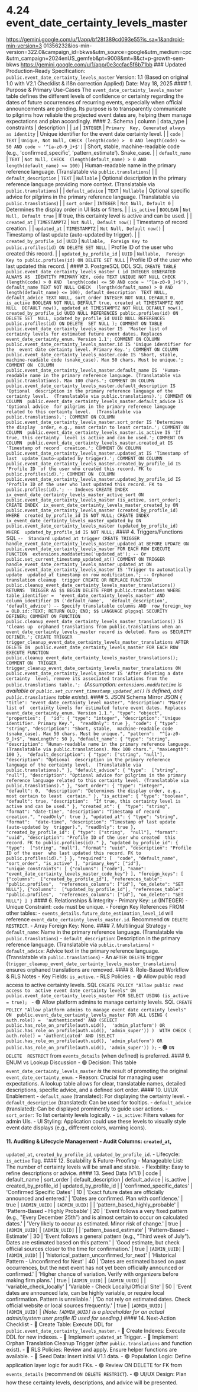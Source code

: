 # 4.24 event_date_certainty_levels_master

  
https://gemini.google.com/u/1/app/bf28f389cd093e55?is_sa=1&android-min-version=3
01356232&ios-min-version=322.0&campaign_id=bkws&utm_source=google&utm_medium=cpc
&utm_campaign=2024enUS_gemfeb&pt=9008&mt=8&ct=p-growth-sem-bkws 
https://gemini.google.com/u/1/app/0e3ccfac5f6b71bb ### Updated Production-Ready 
Specification: `public.event_date_certainty_levels_master` Version: 1.1 (Based 
on original 1.0 with V2.1 Checklist & i18n correction Applied) Date: May 18, 
2025 #### 1\. Purpose & Primary Use-Cases The 
`event_date_certainty_levels_master` table defines the different levels of 
confidence or certainty regarding the dates of future occurrences of recurring 
events, especially when official announcements are pending. Its purpose is to 
transparently communicate to pilgrims how reliable the projected event dates 
are, helping them manage expectations and plan accordingly. #### 2\. Schema | 
column | data_type | constraints | description | | `id` | `INTEGER` | `Primary 
Key, Generated always as identity` | Unique identifier for the event date 
certainty level. | | `code` | `TEXT` | `Unique, Not Null, CHECK (length(code) > 
0 AND length(code) <= 50 AND code ~ '^[a-z0-9_]+$')` | Short, stable, 
machine-readable code (e.g., 'confirmed_specific', 'pattern_estimate'). 
Snake_case. | | `default_name` | `TEXT` | `Not Null, CHECK 
(length(default_name) > 0 AND length(default_name) <= 100)` | Human-readable 
name in the primary reference language. (Translatable via 
`public.translations`) | | `default_description` | `TEXT` | `Nullable` | 
Optional description in the primary reference language providing more context. 
(Translatable via `public.translations`) | | `default_advice` | `TEXT` | 
`Nullable` | Optional specific advice for pilgrims in the primary reference 
language. (Translatable via `public.translations`) | | `sort_order` | `INTEGER` 
| `Not Null, Default 0` | Determines the display order in UI lists or filters. 
| | `is_active` | `BOOLEAN` | `Not Null, Default true` | If true, this 
certainty level is active and can be used. | | `created_at` | `TIMESTAMPTZ` | 
`Not Null, Default now()` | Timestamp of record creation. | | `updated_at` | 
`TIMESTAMPTZ` | `Not Null, Default now()` | Timestamp of last update 
(auto-updated by trigger). | | `created_by_profile_id` | `UUID` | `Nullable, 
Foreign Key to public.profiles(id) ON DELETE SET NULL` | Profile ID of the user 
who created this record. | | `updated_by_profile_id` | `UUID` | `Nullable, 
Foreign Key to public.profiles(id) ON DELETE SET NULL` | Profile ID of the user 
who last updated this record. | #### 3\. PostgreSQL DDL SQL ``` CREATE TABLE 
public.event_date_certainty_levels_master ( id INTEGER GENERATED ALWAYS AS 
IDENTITY PRIMARY KEY, code TEXT UNIQUE NOT NULL CHECK (length(code) > 0 AND 
length(code) <= 50 AND code ~ '^[a-z0-9_]+$'), default_name TEXT NOT NULL CHECK 
(length(default_name) > 0 AND length(default_name) <= 100), default_description 
TEXT NULL, default_advice TEXT NULL, sort_order INTEGER NOT NULL DEFAULT 0, 
is_active BOOLEAN NOT NULL DEFAULT true, created_at TIMESTAMPTZ NOT NULL 
DEFAULT now(), updated_at TIMESTAMPTZ NOT NULL DEFAULT now(), 
created_by_profile_id UUID NULL REFERENCES public.profiles(id) ON DELETE SET 
NULL, updated_by_profile_id UUID NULL REFERENCES public.profiles(id) ON DELETE 
SET NULL ); COMMENT ON TABLE public.event_date_certainty_levels_master IS 
'Master list of certainty levels for estimated future event dates. Replaces 
event_date_certainty_enum. Version 1.1'; COMMENT ON COLUMN 
public.event_date_certainty_levels_master.id IS 'Unique identifier for the 
event date certainty level. Primary Key.'; COMMENT ON COLUMN 
public.event_date_certainty_levels_master.code IS 'Short, stable, 
machine-readable code (snake_case). Max 50 chars. Must be unique.'; COMMENT ON 
COLUMN public.event_date_certainty_levels_master.default_name IS 
'Human-readable name in the primary reference language. (Translatable via 
public.translations). Max 100 chars.'; COMMENT ON COLUMN 
public.event_date_certainty_levels_master.default_description IS 'Optional 
description in the primary reference language of the certainty level. 
(Translatable via public.translations).'; COMMENT ON COLUMN 
public.event_date_certainty_levels_master.default_advice IS 'Optional advice 
for pilgrims in the primary reference language related to this certainty level. 
(Translatable via public.translations).'; COMMENT ON COLUMN 
public.event_date_certainty_levels_master.sort_order IS 'Determines the display 
order, e.g., most certain to least certain.'; COMMENT ON COLUMN 
public.event_date_certainty_levels_master.is_active IS 'If true, this certainty 
level is active and can be used.'; COMMENT ON COLUMN 
public.event_date_certainty_levels_master.created_at IS 'Timestamp of record 
creation.'; COMMENT ON COLUMN 
public.event_date_certainty_levels_master.updated_at IS 'Timestamp of last 
update (auto-updated by trigger).'; COMMENT ON COLUMN 
public.event_date_certainty_levels_master.created_by_profile_id IS 'Profile ID 
of the user who created this record. FK to public.profiles(id).'; COMMENT ON 
COLUMN public.event_date_certainty_levels_master.updated_by_profile_id IS 
'Profile ID of the user who last updated this record. FK to 
public.profiles(id).'; -- Indexes CREATE INDEX 
ix_event_date_certainty_levels_master_active_sort ON 
public.event_date_certainty_levels_master (is_active, sort_order); CREATE INDEX 
ix_event_date_certainty_levels_master_created_by ON 
public.event_date_certainty_levels_master (created_by_profile_id) WHERE 
created_by_profile_id IS NOT NULL; CREATE INDEX 
ix_event_date_certainty_levels_master_updated_by ON 
public.event_date_certainty_levels_master (updated_by_profile_id) WHERE 
updated_by_profile_id IS NOT NULL; ``` #### 4\. Triggers/Functions SQL ``` -- 
Standard updated_at trigger CREATE TRIGGER 
handle_event_date_certainty_levels_master_updated_at BEFORE UPDATE ON 
public.event_date_certainty_levels_master FOR EACH ROW EXECUTE FUNCTION 
extensions.moddatetime('updated_at'); -- Or 
public.set_current_timestamp_updated_at() COMMENT ON TRIGGER 
handle_event_date_certainty_levels_master_updated_at ON 
public.event_date_certainty_levels_master IS 'Trigger to automatically update 
updated_at timestamp on row modification.'; -- Orphaned translation cleanup 
trigger CREATE OR REPLACE FUNCTION 
public.cleanup_event_date_certainty_levels_master_translations() RETURNS 
TRIGGER AS $$ BEGIN DELETE FROM public.translations WHERE table_identifier = 
'event_date_certainty_levels_master' AND column_identifier IN ('default_name', 
'default_description', 'default_advice') -- Specify translatable columns AND 
row_foreign_key = OLD.id::TEXT; RETURN OLD; END; $$ LANGUAGE plpgsql SECURITY 
DEFINER; COMMENT ON FUNCTION 
public.cleanup_event_date_certainty_levels_master_translations() IS 'Cleans up 
orphaned translations from public.translations when an 
event_date_certainty_levels_master record is deleted. Runs as SECURITY 
DEFINER.'; CREATE TRIGGER 
trigger_cleanup_event_date_certainty_levels_master_translations AFTER DELETE ON 
public.event_date_certainty_levels_master FOR EACH ROW EXECUTE FUNCTION 
public.cleanup_event_date_certainty_levels_master_translations(); COMMENT ON 
TRIGGER trigger_cleanup_event_date_certainty_levels_master_translations ON 
public.event_date_certainty_levels_master IS 'After deleting a date certainty 
level, remove its associated translations from the public.translations table.'; 
``` *(Assumption: `extensions.moddatetime` is available or 
`public.set_current_timestamp_updated_at()` is defined, and 
`public.translations` table exists).* #### 5\. JSON Schema Mirror JSON ``` { 
"title": "event_date_certainty_level_master", "description": "Master list of 
certainty levels for estimated future event dates. Replaces 
event_date_certainty_enum. Version 1.1.", "type": "object", "properties": { 
"id": { "type": "integer", "description": "Unique identifier. Primary Key.", 
"readOnly": true }, "code": { "type": "string", "description": "Short, stable, 
machine-readable code (snake_case). Max 50 chars. Must be unique.", "pattern": 
"^[a-z0-9_]+$", "maxLength": 50 }, "default_name": { "type": "string", 
"description": "Human-readable name in the primary reference language. 
(Translatable via public.translations). Max 100 chars.", "maxLength": 100 }, 
"default_description": { "type": ["string", "null"], "description": "Optional 
description in the primary reference language of the certainty level. 
(Translatable via public.translations)." }, "default_advice": { "type": 
["string", "null"], "description": "Optional advice for pilgrims in the primary 
reference language related to this certainty level. (Translatable via 
public.translations)." }, "sort_order": { "type": "integer", "default": 0, 
"description": "Determines the display order, e.g., most certain to least 
certain." }, "is_active": { "type": "boolean", "default": true, "description": 
"If true, this certainty level is active and can be used." }, "created_at": { 
"type": "string", "format": "date-time", "description": "Timestamp of record 
creation.", "readOnly": true }, "updated_at": { "type": "string", "format": 
"date-time", "description": "Timestamp of last update (auto-updated by 
trigger).", "readOnly": true }, "created_by_profile_id": { "type": ["string", 
"null"], "format": "uuid", "description": "Profile ID of the user who created 
this record. FK to public.profiles(id)." }, "updated_by_profile_id": { "type": 
["string", "null"], "format": "uuid", "description": "Profile ID of the user 
who last updated this record. FK to public.profiles(id)." } }, "required": [ 
"code", "default_name", "sort_order", "is_active" ], "primary_key": ["id"], 
"unique_constraints": [ {"columns": ["code"], "name": 
"event_date_certainty_levels_master_code_key"} ], "foreign_keys": [ {"columns": 
["created_by_profile_id"], "references_table": "public.profiles", 
"references_columns": ["id"], "on_delete": "SET NULL"}, {"columns": 
["updated_by_profile_id"], "references_table": "public.profiles", 
"references_columns": ["id"], "on_delete": "SET NULL"} ] } ``` #### 6\. 
Relationships & Integrity - Primary Key: `id` (INTEGER) - Unique Constraint: 
`code` must be unique. - Foreign Key References FROM other tables: - 
`events_details.future_date_estimation_level_id` will reference 
`event_date_certainty_levels_master.id`. Recommend `ON DELETE RESTRICT`. - 
Array Foreign Key: None. #### 7\. Multilingual Strategy - `default_name`: Name 
in the primary reference language. (Translatable via `public.translations`) - 
`default_description`: Description in the primary reference language. 
(Translatable via `public.translations`) - `default_advice`: Advice text in the 
primary reference language. (Translatable via `public.translations`) - An 
`AFTER DELETE` trigger 
(`trigger_cleanup_event_date_certainty_levels_master_translations`) ensures 
orphaned translations are removed. #### 8\. Role-Based Workflow & RLS Notes - 
Key Fields: `is_active`. - RLS Policies: - 🟢 Allow public read access to 
active certainty levels. SQL ``` CREATE POLICY "Allow public read access to 
active event date certainty levels" ON 
public.event_date_certainty_levels_master FOR SELECT USING (is_active = true); 
``` - 🟢 Allow platform admins to manage certainty levels. SQL ``` CREATE 
POLICY "Allow platform admins to manage event date certainty levels" ON 
public.event_date_certainty_levels_master FOR ALL USING ( auth.role() = 
'authenticated' AND (SELECT public.has_role_on_profile(auth.uid(), 
'admin_platform') OR public.has_role_on_profile(auth.uid(), 'admin_super')) ) 
WITH CHECK ( auth.role() = 'authenticated' AND (SELECT 
public.has_role_on_profile(auth.uid(), 'admin_platform') OR 
public.has_role_on_profile(auth.uid(), 'admin_super')) ); ``` - 🟠 `ON DELETE 
RESTRICT` from `events_details` (when defined) is preferred. #### 9\. ENUM vs 
Lookup Discussion - 🟢 Decision: This table 
`event_date_certainty_levels_master` *is* the result of promoting the original 
`event_date_certainty_enum`. - Reason: Crucial for managing user expectations. 
A lookup table allows for clear, translatable names, detailed descriptions, 
specific advice, and a defined sort order. #### 10\. UI/UX Enablement - 
`default_name` (translated): For displaying the certainty level. - 
`default_description` (translated): Can be used for tooltips. - 
`default_advice` (translated): Can be displayed prominently to guide user 
actions. - `sort_order`: To list certainty levels logically. - `is_active`: 
Filters values for admin UIs. - UI Styling: Application could use these levels 
to visually style event date displays (e.g., different colors, warning icons). 
#### 11\. Auditing & Lifecycle Management - Audit Columns: `created_at`, 
`updated_at`, `created_by_profile_id`, `updated_by_profile_id`. - Lifecycle: 
`is_active` flag. #### 12\. Scalability & Future-Proofing - Manageable List: 
The number of certainty levels will be small and stable. - Flexibility: Easy to 
refine descriptions or advice. #### 13\. Seed Data (V1.1) | code | default_name 
| sort_order | default_description | default_advice | is_active | 
created_by_profile_id | updated_by_profile_id | | 'confirmed_specific_dates' | 
'Confirmed Specific Dates' | 10 | 'Exact future dates are officially announced 
and entered.' | 'Dates are confirmed. Plan with confidence.' | true | 
`[ADMIN_UUID]` | `[ADMIN_UUID]` | | 'pattern_based_highly_probable' | 
'Pattern-Based - Highly Probable' | 20 | 'Event follows a very fixed pattern 
(e.g., "Every December 25th") and is almost certain to occur on calculated 
dates.' | 'Very likely to occur as estimated. Minor risk of change.' | true | 
`[ADMIN_UUID]` | `[ADMIN_UUID]` | | 'pattern_based_estimate' | 'Pattern-Based - 
Estimate' | 30 | 'Event follows a general pattern (e.g., "Third week of July"). 
Dates are estimated based on this pattern.' | 'Good estimate, but check 
official sources closer to the time for confirmation.' | true | `[ADMIN_UUID]` 
| `[ADMIN_UUID]` | | 'historical_pattern_unconfirmed_for_next' | 'Historical 
Pattern - Unconfirmed for Next' | 40 | 'Dates are estimated based on past 
occurrences, but the next event has not yet been officially announced or 
confirmed.' | 'Higher chance of variation. Verify with organizers before making 
firm plans.' | true | `[ADMIN_UUID]` | `[ADMIN_UUID]` | | 
'variable_check_locally' | 'Variable - Check Locally/Official Site' | 50 | 
'Event dates are announced late, can be highly variable, or require local 
confirmation. Pattern is unreliable.' | 'Do not rely on estimated dates. Check 
official website or local sources frequently.' | true | `[ADMIN_UUID]` | 
`[ADMIN_UUID]` | *(Note: `[ADMIN_UUID]` is a placeholder for an actual 
admin/system user profile ID used for seeding.)* #### 14\. Next-Action 
Checklist - 🔴 Create Table: Execute DDL for 
`public.event_date_certainty_levels_master`. - 🔴 Create Indexes: Execute DDL 
for new indexes. - 🔴 Implement `updated_at` Trigger. - 🔴 Implement Orphan 
Translation Cleanup Trigger (after `public.translations` and function exist). - 
🔴 RLS Policies: Review and apply. Ensure helper functions are available. - 🔴 
Seed Data: Insert initial V1.1 data. - 🟢 Population Logic: Define application 
layer logic for audit FKs. - 🟢 Review ON DELETE for FK from `events_details` 
(recommend `ON DELETE RESTRICT`). - 🟢 UI/UX Design: Plan how these certainty 
levels, descriptions, and advice will be presented. 

